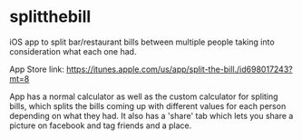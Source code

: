 # splitthebill
iOS app to split bar/restaurant bills between multiple people taking into consideration what each one had.

App Store link:
https://itunes.apple.com/us/app/split-the-bill./id698017243?mt=8

App has a normal calculator as well as the custom calculator for spliting bills, which splits the bills coming up with different values for each person depending on what they had. It also has a 'share' tab which lets you share a picture on facebook and tag friends and a place.
